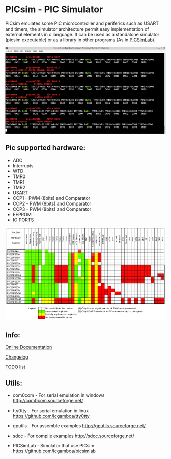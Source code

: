 
# PICsim - PIC Simulator

PICsim emulates some PIC microcontroller and periferics such as USART and timers, the simulator architecture permit easy implementation of external elements in c language.
It can be used as a standalone simulator (picsim executable) or as a library in other programs (As in [PICSimLab](https://github.com/lcgamboa/picsimlab)).


![PICsim screen](docs/screen.png?raw=true "PICsim screen")

## Pic supported hardware:

* ADC
* Interrupts
* WTD
* TMR0
* TMR1
* TMR2
* USART
* CCP1 - PWM (8bits) and Comparator
* CCP2 - PWM (8bits) and Comparator
* CCP3 - PWM (8bits) and Comparator
* EEPROM
* IO PORTS


![PICsim Hardware Support](docs/support.png?raw=true "PICsim Hardware support")

## Info:

[Online Documentation](https://lcgamboa.github.io/picsim/)

[Changelog](./CHANGELOG.md)


[TODO list](./TODO.md)


## Utils:


- com0com	- For serial emulation in windows  http://com0com.sourceforge.net/ 

- tty0tty 	- For serial emulation in linux    https://github.com/lcgamboa/tty0tty 

- gputils	- For assemble examples            http://gputils.sourceforge.net/

- sdcc		- For compile examples             http://sdcc.sourceforge.net/

- PICSimLab       - Simulator that use PICsim       https://github.com/lcgamboa/picsimlab

